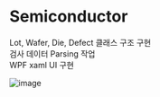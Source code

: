 # Semiconductor
Lot, Wafer, Die, Defect 클래스 구조 구현   
검사 데이터 Parsing 작업   
WPF xaml UI 구현   

![image](https://github.com/nanna29/Semiconductor/assets/87843494/8eb18261-54f9-4bfa-9942-8c300d513c29)


